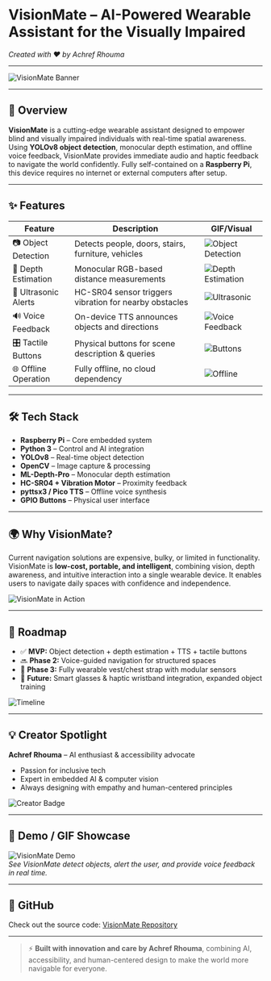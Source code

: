 # VisionMate – AI-Powered Wearable Assistant for the Visually Impaired
*Created with ❤️ by Achref Rhouma*

---

![VisionMate Banner](https://via.placeholder.com/1200x400.png?text=VisionMate+AI+Wearable+Assistant)

---

## 🚀 Overview
**VisionMate** is a cutting-edge wearable assistant designed to empower blind and visually impaired individuals with real-time spatial awareness. Using **YOLOv8 object detection**, monocular depth estimation, and offline voice feedback, VisionMate provides immediate audio and haptic feedback to navigate the world confidently. Fully self-contained on a **Raspberry Pi**, this device requires no internet or external computers after setup.

---

## ✨ Features

| Feature | Description | GIF/Visual |
|---------|-------------|------------|
| 📷 Object Detection | Detects people, doors, stairs, furniture, vehicles | ![Object Detection](https://via.placeholder.com/150.gif) |
| 📏 Depth Estimation | Monocular RGB-based distance measurements | ![Depth Estimation](https://via.placeholder.com/150.gif) |
| 📡 Ultrasonic Alerts | HC-SR04 sensor triggers vibration for nearby obstacles | ![Ultrasonic](https://via.placeholder.com/150.gif) |
| 🔊 Voice Feedback | On-device TTS announces objects and directions | ![Voice Feedback](https://via.placeholder.com/150.gif) |
| 🎛️ Tactile Buttons | Physical buttons for scene description & queries | ![Buttons](https://via.placeholder.com/150.gif) |
| 🌐 Offline Operation | Fully offline, no cloud dependency | ![Offline](https://via.placeholder.com/150.gif) |

---

## 🛠️ Tech Stack

- **Raspberry Pi** – Core embedded system  
- **Python 3** – Control and AI integration  
- **YOLOv8** – Real-time object detection  
- **OpenCV** – Image capture & processing  
- **ML-Depth-Pro** – Monocular depth estimation  
- **HC-SR04 + Vibration Motor** – Proximity feedback  
- **pyttsx3 / Pico TTS** – Offline voice synthesis  
- **GPIO Buttons** – Physical user interface  

---

## 🌍 Why VisionMate?

Current navigation solutions are expensive, bulky, or limited in functionality. VisionMate is **low-cost, portable, and intelligent**, combining vision, depth awareness, and intuitive interaction into a single wearable device. It enables users to navigate daily spaces with confidence and independence.

![VisionMate in Action](https://via.placeholder.com/800x400.png?text=VisionMate+Wearable+Demo)

---

## 🚧 Roadmap

- ✅ **MVP:** Object detection + depth estimation + TTS + tactile buttons  
- 🔜 **Phase 2:** Voice-guided navigation for structured spaces  
- 🔮 **Phase 3:** Fully wearable vest/chest strap with modular sensors  
- 🔭 **Future:** Smart glasses & haptic wristband integration, expanded object training  

![Timeline](https://via.placeholder.com/800x150.png?text=Development+Timeline)

---

## 💡 Creator Spotlight
**Achref Rhouma** – AI enthusiast & accessibility advocate  
- Passion for inclusive tech  
- Expert in embedded AI & computer vision  
- Always designing with empathy and human-centered principles  

![Creator Badge](https://via.placeholder.com/150.png?text=Achref+Rhouma)

---

## 🎉 Demo / GIF Showcase
![VisionMate Demo](https://via.placeholder.com/600x300.gif?text=VisionMate+Demo+GIF)  
*See VisionMate detect objects, alert the user, and provide voice feedback in real time.*

---

## 🔗 GitHub
Check out the source code: [VisionMate Repository](https://github.com/AchrefRhm/VisionMate-AI-Powered-Wearable-Assistant-for-the-Visually-Impaired.git)

---

> ⚡ **Built with innovation and care by Achref Rhouma**, combining AI, accessibility, and human-centered design to make the world more navigable for everyone.
